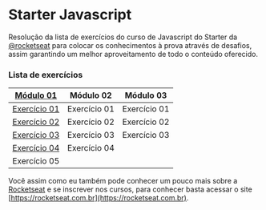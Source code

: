 # Starter Javascript
Resolução da lista de exercícios do curso de Javascript do Starter da [@rocketseat](https://github.com/rocketseat) para colocar os conhecimentos à prova através de desafios, assim garantindo um melhor aproveitamento de todo o conteúdo oferecido.

### Lista de exercícios
[Módulo 01](https://github.com/marianaviana/starter-javascript/blob/master/Introdu%C3%A7%C3%A3o/exerciciosIntroducao.pdf)    | Módulo 02    | Módulo 03
------------ | ------------ | ------------
[Exercício 01](https://github.com/marianaviana/starter-javascript/blob/master/Introdu%C3%A7%C3%A3o/01.js) | Exercício 01 | Exercício 01
[Exercício 02](https://github.com/marianaviana/starter-javascript/blob/master/Introdu%C3%A7%C3%A3o/02.js) | Exercício 02 | Exercício 02
[Exercício 03](https://github.com/marianaviana/starter-javascript/blob/master/Introdu%C3%A7%C3%A3o/03.js) | Exercício 03 | Exercício 03
[Exercício 04](https://github.com/marianaviana/starter-javascript/blob/master/Introdu%C3%A7%C3%A3o/04.js) | Exercício 04	|
Exercício 05 |

Você assim como eu também pode conhecer um pouco mais sobre a [Rocketseat](https://rocketseat.com.br) e se inscrever nos cursos, para conhecer basta acessar o site [https://rocketseat.com.br](https://rocketseat.com.br).